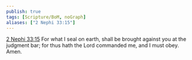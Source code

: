 ```yaml
---
publish: true
tags: [Scripture/BoM, noGraph]
aliases: ["2 Nephi 33:15"]
---
```

[2 Nephi 33:15](https://churchofjesuschrist.org/study/scriptures/bofm/2-ne/33?lang=eng&id=p15#p15) For what I seal on earth, shall be brought against you at the judgment bar; for thus hath the Lord commanded me, and I must obey. Amen.




